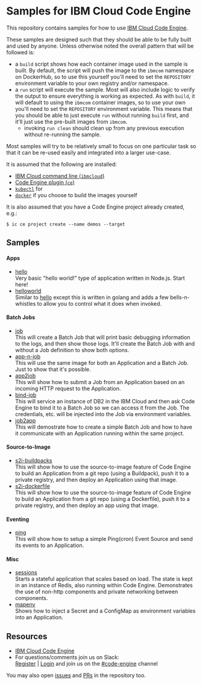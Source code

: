 # Samples for IBM Cloud Code Engine

This repository contains samples for how to use
[IBM Cloud Code Engine](https://cloud.ibm.com/codeengine).

These samples are designed such that they should be able to be fully built
and used by anyone. Unless otherwise noted the overall pattern that will be
followed is:

- a `build` script shows how each container image used in the sample is built.
  By default, the script will push the image to the `ibmcom` namespace on
  DockerHub, so to use this yourself you'll need to set the `REPOSITORY`
  environment variable to your own registry and/or namespace.
- a `run` script will execute the sample. Most will also include logic to
  verify the output to ensure everything is working as expected. As with
  `build`, it will default to using the `ibmcom` container images, so to use
  your own you'll need to set the `REPOSITORY` environment variable.
  This means that you should be able to just execute `run` without running
  `build` first, and it'll just use the pre-built images from `ibmcom`.
  - invoking `run clean` should clean up from any previous execution without
    re-running the sample.

Most samples will try to be relatively small to focus on one particular
task so that it can be re-used easily and integrated into a larger use-case.

It is assumed that the following are installed:
- [IBM Cloud command line (`ibmcloud`)](https://cloud.ibm.com/docs/cli/reference/ibmcloud?topic=cloud-cli-getting-started)
- [Code Engine plugin (`ce`)](https://cloud.ibm.com/codeengine/cli)
- [`kubectl`](https://kubernetes.io/docs/tasks/tools/install-kubectl/) for
- [`docker`](https://docker.io/) if you choose to build the images yourself

It is also assumed that you have a Code Engine project already created, e.g.:
```
$ ic ce project create --name demos --target
```

## Samples

#### Apps
- [hello](hello)<br>
  Very basic "hello world!" type of application written in Node.js. Start here!
- [helloworld](helloworld)<br>
  Similar to [hello](hello) except this is written in golang and adds a few
  bells-n-whistles to allow you to control what it does when invoked.

#### Batch Jobs
- [job](job)<br>
  This will create a Batch Job that will print basic debugging information to
  the logs, and then show those logs. It'll create the Batch Job with and
  without a Job definition to show both options.
- [app-n-job](app-n-job)<br>
  This will use the same image for both an Application and a Batch Job.
  Just to show that it's possible.
- [app2job](app2job)<br>
  This will show how to submit a Job from an Application based on an incoming
  HTTP request to the Application.
- [bind-job](bind-job)<br>
  This will service an instance of DB2 in the IBM Cloud and then ask Code
  Engine to bind it to a Batch Job so we can access it from the Job. The
  credentials, etc. will be injected into the Job via environment variables.
- [job2app](job2app)<br>
  This will demostrate how to create a simple Batch Job and how to have it
  communicate with an Application running within the same project.

#### Source-to-Image
- [s2i-buildpacks](s2i-buildpacks)<br>
  This will show how to use the source-to-image feature of Code Engine to
  build an Application from a git repo (using a Buildpack), push it to a
  private registry, and then deploy an Application using that image.
- [s2i-dockerfile](s2i-dockerfile)<br>
  This will show how to use the source-to-image feature of Code Engine to
  build an Application from a git repo (using a Dockerfile), push it to a
  private registry, and then deploy an app using that image.

#### Eventing
- [ping](ping)<br>
  This will show how to setup a simple Ping(cron) Event Source and send
  its events to an Application.

#### Misc
- [sessions](sessions)<br>
  Starts a stateful application that scales based on load. The state is kept
  in an instance of Redis, also running within Code Engine. Demonstrates the
  use of non-http components and private networking between components.
- [mapenv](mapenv)<br>
  Shows how to inject a Secret and a ConfigMap as environment variables
  into an Application.

## Resources

- [IBM Cloud Code Engine](https://cloud.ibm.com/codeengine)
- For questions/comments join us on Slack:<br>
  [Register](https://cloud.ibm.com/kubernetes/slack) |
  [Login](https://ibm-cloud-success.slack.com/) and join us on the
  [#code-engine](https://ibm-cloud-success.slack.com/archives/C014051FRCG)
  channel

You may also open [issues](https://github.com/IBM/CodeEngine/issues) and
[PRs](https://github.com/IBM/CodeEngine/pulls) in the repository too.
